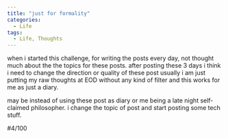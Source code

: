 ```yaml
---
title: "just for formality"
categories:
  - Life
tags:
  - Life, Thoughts
---
```


when i started this challenge, for writing the posts every day, not thought much about the the topics for these posts. after posting these 3 days i think i need to change the direction or quality of these post usually i am just putting my raw thoughts at EOD without any kind of filter and this works for me as just a diary. 

may be instead of using these post as diary or me being a late night self-claimed philosopher. i change the topic of post and start posting some tech stuff.



#4/100
